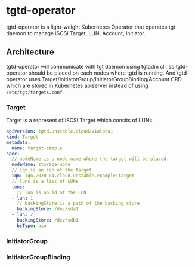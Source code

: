 tgtd-operator
=============

tgtd-operator is a light-weight Kubernetes Operator that operates tgt daemon to manage iSCSI Target, LUN, Account, Initiator.

Architecture
------------

tgtd-operator will communicate with tgt daemon using tgtadm cli, so tgtd-operator should be placed on each nodes where tgtd is running. And tgtd-operator uses Target/InitiatorGroup/InitiatorGroupBinding/Account CRD which are stored in Kubernetes apiserver instead of using `/etc/tgt/targets.conf`.

### Target

Target is a represent of iSCSI Target which consits of LUNs.

```yaml
apiVersion: tgtd.unstable.cloud/v1alpha1
kind: Target
metadata:
  name: target-sample
spec:
  // nodeName is a node name where the target will be placed.
  nodeName: storage-node
  // iqn is an iqn of the target
  iqn: iqn.2020-04.cloud.unstable.example:target
  // luns is a list of LUNs
  luns:
    // lun is an id of the LUN
  - lun: 1
    // backingStore is a path of the backing store
    backingStore: /dev/sda1
  - lun: 2
    backingStore: /dev/sdb1
    bsType: aio
```

### InitiatorGroup

### InitiatorGroupBinding
